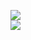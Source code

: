 [![](https://img.shields.io/badge/Made%20With-Github%20Spray-lightgrey.svg?style=for-the-badge&logo=github)](https://github.com/Annihil/github-spray#3536)  
[![](https://i.imgur.com/2DrTn0Z.gif)](https://github.com/Annihil/github-spray)